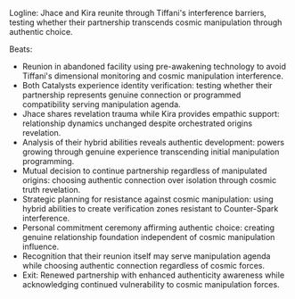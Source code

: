 ﻿---
series: 3
novella: 1
file: S3N1_CH10
type: chapter
pov: Dual (Jhace/Kira)
setting: Catalyst reunion - authentic connection
word_target_min: 1201
word_target_max: 2299
status: outline
---
Logline: Jhace and Kira reunite through Tiffani's interference barriers, testing whether their partnership transcends cosmic manipulation through authentic choice.

Beats:
- Reunion in abandoned facility using pre-awakening technology to avoid Tiffani's dimensional monitoring and cosmic manipulation interference.
- Both Catalysts experience identity verification: testing whether their partnership represents genuine connection or programmed compatibility serving manipulation agenda.
- Jhace shares revelation trauma while Kira provides empathic support: relationship dynamics unchanged despite orchestrated origins revelation.
- Analysis of their hybrid abilities reveals authentic development: powers growing through genuine experience transcending initial manipulation programming.
- Mutual decision to continue partnership regardless of manipulated origins: choosing authentic connection over isolation through cosmic truth revelation.
- Strategic planning for resistance against cosmic manipulation: using hybrid abilities to create verification zones resistant to Counter-Spark interference.
- Personal commitment ceremony affirming authentic choice: creating genuine relationship foundation independent of cosmic manipulation influence.
- Recognition that their reunion itself may serve manipulation agenda while choosing authentic connection regardless of cosmic forces.
- Exit: Renewed partnership with enhanced authenticity awareness while acknowledging continued vulnerability to cosmic manipulation forces.